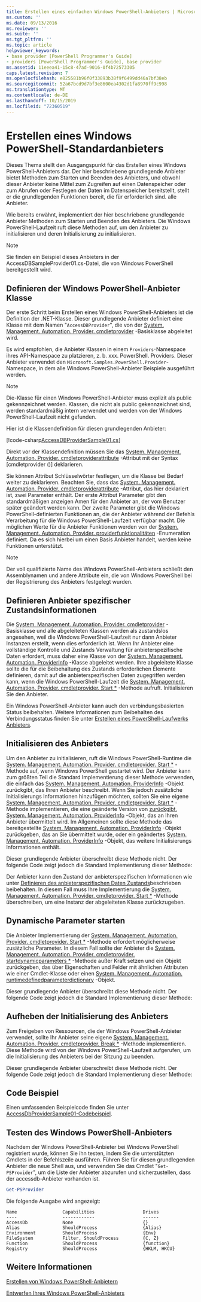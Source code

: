 ```yaml
---
title: Erstellen eines einfachen Windows PowerShell-Anbieters | Microsoft-Dokumentation
ms.custom: ''
ms.date: 09/13/2016
ms.reviewer: ''
ms.suite: ''
ms.tgt_pltfrm: ''
ms.topic: article
helpviewer_keywords:
- base provider [PowerShell Programmer's Guide]
- providers [PowerShell Programmer's Guide], base provider
ms.assetid: 11eeea41-15c8-47ad-9016-0f4b72573305
caps.latest.revision: 7
ms.openlocfilehash: e825581b96f0f33893b38f9f6499dd46a7bf38eb
ms.sourcegitcommit: 52a67bcd9d7bf3e8600ea4302d1fa8970ff9c998
ms.translationtype: MT
ms.contentlocale: de-DE
ms.lasthandoff: 10/15/2019
ms.locfileid: "72360519"
---
```

# <a name="creating-a-basic-windows-powershell-provider"></a>Erstellen eines Windows PowerShell-Standardanbieters

Dieses Thema stellt den Ausgangspunkt für das Erstellen eines Windows PowerShell-Anbieters dar. Der hier beschriebene grundlegende Anbieter bietet Methoden zum Starten und Beenden des Anbieters, und obwohl dieser Anbieter keine Mittel zum Zugreifen auf einen Datenspeicher oder zum Abrufen oder Festlegen der Daten im Datenspeicher bereitstellt, stellt er die grundlegenden Funktionen bereit, die für erforderlich sind. alle Anbieter.

Wie bereits erwähnt, implementiert der hier beschriebene grundlegende Anbieter Methoden zum Starten und Beenden des Anbieters. Die Windows PowerShell-Laufzeit ruft diese Methoden auf, um den Anbieter zu initialisieren und deren Initialisierung zu initialisieren.

> [!NOTE]
> Sie finden ein Beispiel dieses Anbieters in der AccessDBSampleProvider01.cs-Datei, die von Windows PowerShell bereitgestellt wird.

## <a name="defining-the-windows-powershell-provider-class"></a>Definieren der Windows PowerShell-Anbieter Klasse

Der erste Schritt beim Erstellen eines Windows PowerShell-Anbieters ist die Definition der .NET-Klasse. Dieser grundlegende Anbieter definiert eine Klasse mit dem Namen "`AccessDBProvider`", die von der [System. Management. Automation. Provider. cmdletprovider](/dotnet/api/System.Management.Automation.Provider.CmdletProvider) -Basisklasse abgeleitet wird.

Es wird empfohlen, die Anbieter Klassen in einem `Providers`-Namespace ihres API-Namespace zu platzieren, z. b. xxx. PowerShell. Providers. Dieser Anbieter verwendet den `Microsoft.Samples.PowerShell.Provider`-Namespace, in dem alle Windows PowerShell-Anbieter Beispiele ausgeführt werden.

> [!NOTE]
> Die-Klasse für einen Windows PowerShell-Anbieter muss explizit als public gekennzeichnet werden. Klassen, die nicht als public gekennzeichnet sind, werden standardmäßig intern verwendet und werden von der Windows PowerShell-Laufzeit nicht gefunden.

Hier ist die Klassendefinition für diesen grundlegenden Anbieter:

[!code-csharp[AccessDBProviderSample01.cs](../../../../powershell-sdk-samples/SDK-2.0/csharp/AccessDBProviderSample01/AccessDBProviderSample01.cs#L23-L24 "AccessDBProviderSample01.cs")]

Direkt vor der Klassendefinition müssen Sie das [System. Management. Automation. Provider. cmdletproviderattribute](/dotnet/api/System.Management.Automation.Provider.CmdletProviderAttribute) -Attribut mit der Syntax [cmdletprovider ()] deklarieren.

Sie können Attribut Schlüsselwörter festlegen, um die Klasse bei Bedarf weiter zu deklarieren. Beachten Sie, dass das [System. Management. Automation. Provider. cmdletproviderattribute](/dotnet/api/System.Management.Automation.Provider.CmdletProviderAttribute) -Attribut, das hier deklariert ist, zwei Parameter enthält. Der erste Attribut Parameter gibt den standardmäßigen anzeigen Amen für den Anbieter an, der vom Benutzer später geändert werden kann. Der zweite Parameter gibt die Windows PowerShell-definierten Funktionen an, die der Anbieter während der Befehls Verarbeitung für die Windows PowerShell-Laufzeit verfügbar macht. Die möglichen Werte für die Anbieter Funktionen werden von der [System. Management. Automation. Provider. providerfunktionalitäten](/dotnet/api/System.Management.Automation.Provider.ProviderCapabilities) -Enumeration definiert. Da es sich hierbei um einen Basis Anbieter handelt, werden keine Funktionen unterstützt.

> [!NOTE]
> Der voll qualifizierte Name des Windows PowerShell-Anbieters schließt den Assemblynamen und andere Attribute ein, die von Windows PowerShell bei der Registrierung des Anbieters festgelegt wurden.

## <a name="defining-provider-specific-state-information"></a>Definieren Anbieter spezifischer Zustandsinformationen

Die [System. Management. Automation. Provider. cmdletprovider](/dotnet/api/System.Management.Automation.Provider.CmdletProvider) -Basisklasse und alle abgeleiteten Klassen werden als zustandslos angesehen, weil die Windows PowerShell-Laufzeit nur dann Anbieter Instanzen erstellt, wenn dies erforderlich ist. Wenn Ihr Anbieter eine vollständige Kontrolle und Zustands Verwaltung für anbieterspezifische Daten erfordert, muss daher eine Klasse von der [System. Management. Automation. ProviderInfo](/dotnet/api/System.Management.Automation.ProviderInfo) -Klasse abgeleitet werden. Ihre abgeleitete Klasse sollte die für die Beibehaltung des Zustands erforderlichen Elemente definieren, damit auf die anbieterspezifischen Daten zugegriffen werden kann, wenn die Windows PowerShell-Laufzeit die [System. Management. Automation. Provider. cmdletprovider. Start *](/dotnet/api/System.Management.Automation.Provider.CmdletProvider.Start) -Methode aufruft. Initialisieren Sie den Anbieter.

Ein Windows PowerShell-Anbieter kann auch den verbindungsbasierten Status beibehalten. Weitere Informationen zum Beibehalten des Verbindungsstatus finden Sie unter [Erstellen eines PowerShell-Laufwerks Anbieters](./creating-a-windows-powershell-drive-provider.md).

## <a name="initializing-the-provider"></a>Initialisieren des Anbieters

Um den Anbieter zu initialisieren, ruft die Windows PowerShell-Runtime die [System. Management. Automation. Provider. cmdletprovider. Start *](/dotnet/api/System.Management.Automation.Provider.CmdletProvider.Start) -Methode auf, wenn Windows PowerShell gestartet wird. Der Anbieter kann zum größten Teil die Standard Implementierung dieser Methode verwenden, die einfach das [System. Management. Automation. ProviderInfo](/dotnet/api/System.Management.Automation.ProviderInfo) -Objekt zurückgibt, das Ihren Anbieter beschreibt. Wenn Sie jedoch zusätzliche Initialisierungs Informationen hinzufügen möchten, sollten Sie eine eigene [System. Management. Automation. Provider. cmdletprovider. Start *](/dotnet/api/System.Management.Automation.Provider.CmdletProvider.Start) -Methode implementieren, die eine geänderte Version von [zurückgibt. System. Management. Automation. ProviderInfo](/dotnet/api/System.Management.Automation.ProviderInfo) -Objekt, das an Ihren Anbieter übermittelt wird. Im Allgemeinen sollte diese Methode das bereitgestellte [System. Management. Automation. ProviderInfo](/dotnet/api/System.Management.Automation.ProviderInfo) -Objekt zurückgeben, das an Sie übermittelt wurde, oder ein geändertes [System. Management. Automation. ProviderInfo](/dotnet/api/System.Management.Automation.ProviderInfo) -Objekt, das weitere Initialisierungs Informationen enthält.

Dieser grundlegende Anbieter überschreibt diese Methode nicht. Der folgende Code zeigt jedoch die Standard Implementierung dieser Methode:

<!-- TODO!!!: review snippet reference  [!CODE [Msh_samplesaccessdbprov01#accessdbprov01ProviderStart](Msh_samplesaccessdbprov01#accessdbprov01ProviderStart)]  -->

Der Anbieter kann den Zustand der anbieterspezifischen Informationen wie unter [Definieren des anbieterspezifischen Daten Zustands](#defining-provider-specific-state-information)beschrieben beibehalten. In diesem Fall muss Ihre Implementierung die [System. Management. Automation. Provider. cmdletprovider. Start *](/dotnet/api/System.Management.Automation.Provider.CmdletProvider.Start) -Methode überschreiben, um eine Instanz der abgeleiteten Klasse zurückzugeben.

## <a name="start-dynamic-parameters"></a>Dynamische Parameter starten

Die Anbieter Implementierung der [System. Management. Automation. Provider. cmdletprovider. Start *](/dotnet/api/System.Management.Automation.Provider.CmdletProvider.Start) -Methode erfordert möglicherweise zusätzliche Parameter. In diesem Fall sollte der Anbieter die [System. Management. Automation. Provider. cmdletprovider. startdynamicparameters *](/dotnet/api/System.Management.Automation.Provider.CmdletProvider.StartDynamicParameters) -Methode außer Kraft setzen und ein Objekt zurückgeben, das über Eigenschaften und Felder mit ähnlichen Attributen wie einer Cmdlet-Klasse oder einen [ System. Management. Automation. runtimedefinedparameterdictionary](/dotnet/api/System.Management.Automation.RuntimeDefinedParameterDictionary) -Objekt.

Dieser grundlegende Anbieter überschreibt diese Methode nicht. Der folgende Code zeigt jedoch die Standard Implementierung dieser Methode:

<!-- TODO!!!: review snippet reference  [!CODE [Msh_samplesaccessdbprov01#accessdbprov01ProviderDynamicParameters](Msh_samplesaccessdbprov01#accessdbprov01ProviderDynamicParameters)]  -->

## <a name="uninitializing-the-provider"></a>Aufheben der Initialisierung des Anbieters

Zum Freigeben von Ressourcen, die der Windows PowerShell-Anbieter verwendet, sollte Ihr Anbieter seine eigene [System. Management. Automation. Provider. cmdletprovider. Break *](/dotnet/api/System.Management.Automation.Provider.CmdletProvider.Stop) -Methode implementieren. Diese Methode wird von der Windows PowerShell-Laufzeit aufgerufen, um die Initialisierung des Anbieters bei der Sitzung zu beenden.

Dieser grundlegende Anbieter überschreibt diese Methode nicht. Der folgende Code zeigt jedoch die Standard Implementierung dieser Methode:

<!-- TODO!!!: review snippet reference  [!CODE [Msh_samplesaccessdbprov01#accessdbprov01ProviderStop](Msh_samplesaccessdbprov01#accessdbprov01ProviderStop)]  -->

## <a name="code-sample"></a>Code Beispiel

Einen umfassenden Beispielcode finden Sie unter [AccessDbProviderSample01-Codebeispiel](./accessdbprovidersample01-code-sample.md).

## <a name="testing-the-windows-powershell-provider"></a>Testen des Windows PowerShell-Anbieters

Nachdem der Windows PowerShell-Anbieter bei Windows PowerShell registriert wurde, können Sie ihn testen, indem Sie die unterstützten Cmdlets in der Befehlszeile ausführen. Führen Sie für diesen grundlegenden Anbieter die neue Shell aus, und verwenden Sie das Cmdlet "`Get-PSProvider`", um die Liste der Anbieter abzurufen und sicherzustellen, dass der accessdb-Anbieter vorhanden ist.

```powershell
Get-PSProvider
```

Die folgende Ausgabe wird angezeigt:

```output
Name                 Capabilities                  Drives
----                 ------------                  ------
AccessDb             None                          {}
Alias                ShouldProcess                 {Alias}
Environment          ShouldProcess                 {Env}
FileSystem           Filter, ShouldProcess         {C, Z}
Function             ShouldProcess                 {function}
Registry             ShouldProcess                 {HKLM, HKCU}
```

## <a name="see-also"></a>Weitere Informationen

[Erstellen von Windows PowerShell-Anbietern](./how-to-create-a-windows-powershell-provider.md)

[Entwerfen Ihres Windows PowerShell-Anbieters](./designing-your-windows-powershell-provider.md)
